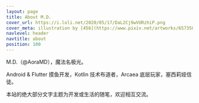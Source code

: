 ```yaml
---
layout: page
title: About M.D.
cover_url: https://i.loli.net/2020/05/17/DaL2Cj9wVURzhiP.png
cover_meta: illustration by [456](https://www.pixiv.net/artworks/65735830)
navlevel: header
navtitle: about
position: 100
---
```


M.D.（@AoraMD），魔法名极光。

Android & Flutter 摸鱼开发，Kotlin 技术布道者，Arcaea 底层玩家，塞西莉娅信徒。

本站的绝大部分文字主题为开发或生活的随笔，欢迎相互交流。
